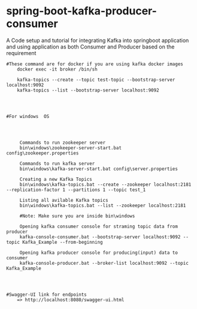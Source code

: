 # spring-boot-kafka-producer-consumer
A Code setup and tutorial for integrating Kafka into springboot application and using application as both Consumer and Producer based on the requirement


	#These command are for docker if you are using kafka docker images
		docker exec -it broker /bin/sh
 
		kafka-topics --create --topic test-topic --bootstrap-server localhost:9092
		kafka-topics --list --bootstrap-server localhost:9092
 
 
 
 
	#For windows  OS
 
 

 
		 Commands to run zookeeper server
		 bin\windows\zookeeper-server-start.bat config\zookeeper.properties
		 
		 Commands to run kafka server
		 bin\windows\kafka-server-start.bat config\server.properties
		 
		 Creating a new Kafka Topics
		 bin\windows\kafka-topics.bat --create --zookeeper localhost:2181 --replication-factor 1 --partitions 1 --topic test_1
		 
		 Listing all avilable Kafka topics 
		 bin\windows\kafka-topics.bat --list --zookeeper localhost:2181
		 
		 #Note: Make sure you are inside bin\windows
		 
		 Opening kafka consumer console for straming topic data from producer
		 kafka-console-consumer.bat --bootstrap-server localhost:9092 --topic Kafka_Example --from-beginning
		 
		 Opening kafka producer console for producing(input) data to consumer
		 kafka-console-producer.bat --broker-list localhost:9092 --topic Kafka_Example
 
 
 
 
	#Swagger-UI link for endpoints
		=> http://localhost:8080/swagger-ui.html
